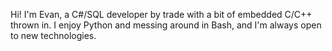 Hi! I'm Evan, a C#/SQL developer by trade with a bit of embedded C/C++ thrown in. I enjoy Python and messing around in Bash, and I'm always open to new technologies.
<!---
ebeeton/ebeeton is a ✨ special ✨ repository because its `README.md` (this file) appears on your GitHub profile.
You can click the Preview link to take a look at your changes.
--->
